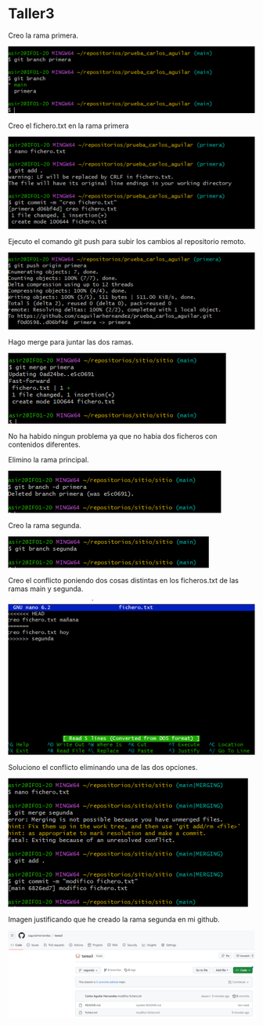 # Taller3
  
  Creo la rama primera.

![Creando rama primera](/unidad1/img/5.png)

  Creo el fichero.txt en la rama primera

![Creo el fichero.txt en la rama primera](/unidad1/img/6.png)

  Ejecuto el comando git push para subir los cambios al repositorio remoto.

![Hago push a los cambios](/unidad1/img/7.png)

  Hago merge para juntar las dos ramas.

![Junto las dos ramas](/unidad1/img/8.png)

  No ha habido ningun problema ya que no habia dos ficheros con contenidos diferentes.

  Elimino la rama principal.
  
![Elimino la rama primera](/unidad1/img/9.png)

  Creo la rama segunda.

![Creo la rama segunda](/unidad1/img/10.png)

  Creo el conflicto poniendo dos cosas distintas en los ficheros.txt de las ramas main y segunda.

![Conflicto por tener dos ficheros con contenidos diferentes](/unidad1/img/11.png)

  Soluciono el conflicto eliminando una de las dos opciones.

![Solucion del conflicto](/unidad1/img/12.png)

  Imagen justificando que he creado la rama segunda en mi github.

![Imagen de la creacion de la rama segunda en mi github](/unidad1/img/13.png)
